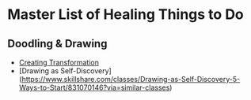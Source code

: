 
# Master List of Healing Things to Do

## Doodling & Drawing

- [Creating Transformation](https://www.skillshare.com/classes/Creative-Transformation-9-Exercises-to-Draw-Write-and-Discover-Your-Future/543636929?via=browse-rating-doodle-layout-grid)
- [Drawing as Self-Discovery] (https://www.skillshare.com/classes/Drawing-as-Self-Discovery-5-Ways-to-Start/831070146?via=similar-classes)
